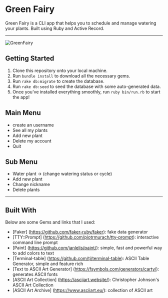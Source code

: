 Green Fairy
========================

Green Fairy is a CLI app that helps you to schedule and manage watering your plants.
Built using Ruby and Active Record.

---
![GreenFairy](https://photos.app.goo.gl/SkUeZy1aNTfuuqpj9)

## Getting Started

1. Clone this repository onto your local machine.
2. Run `bundle install` to download all the necessary gems.
3. Run `rake db:migrate` to create the database.
4. Run `rake db:seed` to seed the database with some auto-generated data.
5. Once you've installed everything smoothly, run `ruby bin/run.rb` to start the app!

## Main Menu
* create an username
* See all my plants
* Add new plant
* Delete my account
* Quit

## Sub Menu
* Water plant -> (change watering status or cycle)
* Add new plant
* Change nickname
* Delete plants

---

## Built With

Below are some Gems and links that I used:

* [Faker] (https://github.com/faker-ruby/faker): fake data generator
* [TTY::Prompt] (https://github.com/piotrmurach/tty-prompt): interactive command line prompt
* [Paint] (https://github.com/janlelis/paint/): simple, fast and powerful way to add colors to text
* [Terminal-table] (https://github.com/tj/terminal-table): ASCII Table Generator, simple and feature rich
* [Text to ASCII Art Generator] (https://fsymbols.com/generators/carty/): generates ASCII fonts
* [ASCII Art Collection] (https://asciiart.website/): Christopher Johnson's ASCII Art Collection
* [ASCII Art Archive] (https://www.asciiart.eu/): collection of ASCII art


